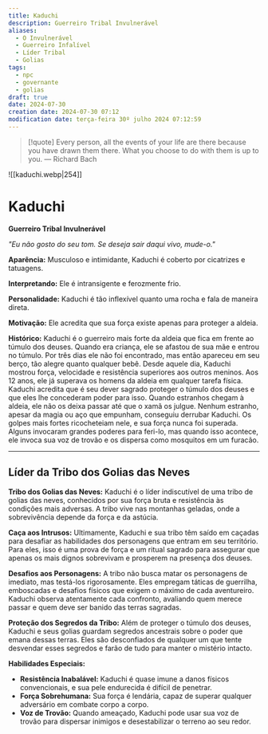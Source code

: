```yaml
---
title: Kaduchi
description: Guerreiro Tribal Invulnerável
aliases:
  - O Invulnerável
  - Guerreiro Infalível
  - Líder Tribal
  - Golias
tags:
  - npc
  - governante
  - golias
draft: true
date: 2024-07-30
creation date: 2024-07-30 07:12
modification date: terça-feira 30º julho 2024 07:12:59
---
```


> [!quote] Every person, all the events of your life are there because you have drawn them there. What you choose to do with them is up to you.
> — Richard Bach

![[kaduchi.webp|254]]

# Kaduchi
**Guerreiro Tribal Invulnerável**

*"Eu não gosto do seu tom. Se deseja sair daqui vivo, mude-o."*

**Aparência:** Musculoso e intimidante, Kaduchi é coberto por cicatrizes e tatuagens.

**Interpretando:** Ele é intransigente e ferozmente frio.

**Personalidade:** Kaduchi é tão inflexível quanto uma rocha e fala de maneira direta.

**Motivação:** Ele acredita que sua força existe apenas para proteger a aldeia.

**Histórico:** Kaduchi é o guerreiro mais forte da aldeia que fica em frente ao túmulo dos deuses. Quando era criança, ele se afastou de sua mãe e entrou no túmulo. Por três dias ele não foi encontrado, mas então apareceu em seu berço, tão alegre quanto qualquer bebê. Desde aquele dia, Kaduchi mostrou força, velocidade e resistência superiores aos outros meninos. Aos 12 anos, ele já superava os homens da aldeia em qualquer tarefa física. Kaduchi acredita que é seu dever sagrado proteger o túmulo dos deuses e que eles lhe concederam poder para isso. Quando estranhos chegam à aldeia, ele não os deixa passar até que o xamã os julgue. Nenhum estranho, apesar da magia ou aço que empunham, conseguiu derrubar Kaduchi. Os golpes mais fortes ricocheteiam nele, e sua força nunca foi superada. Alguns invocaram grandes poderes para feri-lo, mas quando isso acontece, ele invoca sua voz de trovão e os dispersa como mosquitos em um furacão.



- - -


## Líder da Tribo dos Golias das Neves

**Tribo dos Golias das Neves:** Kaduchi é o líder indiscutível de uma tribo de golias das neves, conhecidos por sua força bruta e resistência às condições mais adversas. A tribo vive nas montanhas geladas, onde a sobrevivência depende da força e da astúcia.

**Caça aos Intrusos:** Ultimamente, Kaduchi e sua tribo têm saído em caçadas para desafiar as habilidades dos personagens que entram em seu território. Para eles, isso é uma prova de força e um ritual sagrado para assegurar que apenas os mais dignos sobrevivam e prosperem na presença dos deuses.

**Desafios aos Personagens:** A tribo não busca matar os personagens de imediato, mas testá-los rigorosamente. Eles empregam táticas de guerrilha, emboscadas e desafios físicos que exigem o máximo de cada aventureiro. Kaduchi observa atentamente cada confronto, avaliando quem merece passar e quem deve ser banido das terras sagradas.

**Proteção dos Segredos da Tribo:** Além de proteger o túmulo dos deuses, Kaduchi e seus golias guardam segredos ancestrais sobre o poder que emana dessas terras. Eles são desconfiados de qualquer um que tente desvendar esses segredos e farão de tudo para manter o mistério intacto.

**Habilidades Especiais:**
- **Resistência Inabalável:** Kaduchi é quase imune a danos físicos convencionais, e sua pele endurecida é difícil de penetrar.
- **Força Sobrehumana:** Sua força é lendária, capaz de superar qualquer adversário em combate corpo a corpo.
- **Voz de Trovão:** Quando ameaçado, Kaduchi pode usar sua voz de trovão para dispersar inimigos e desestabilizar o terreno ao seu redor.
